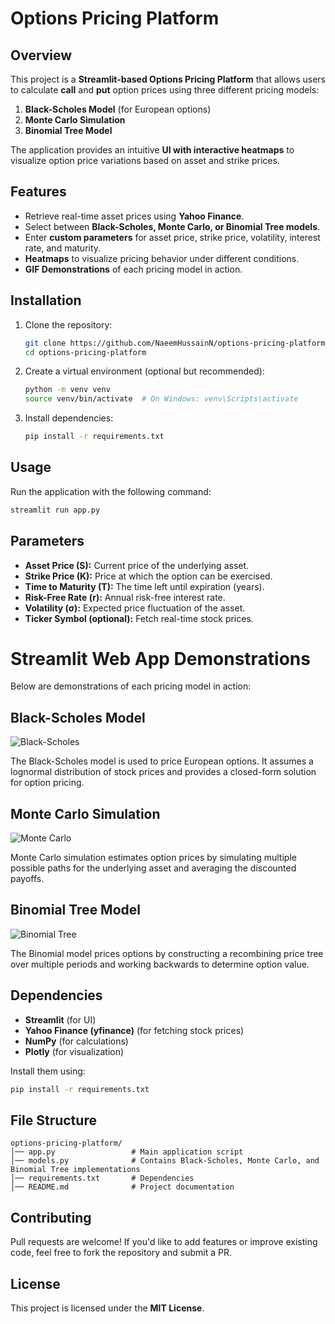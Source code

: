 # Options Pricing Platform

## Overview
This project is a **Streamlit-based Options Pricing Platform** that allows users to calculate **call** and **put** option prices using three different pricing models:

1. **Black-Scholes Model** (for European options)
2. **Monte Carlo Simulation**
3. **Binomial Tree Model**

The application provides an intuitive **UI with interactive heatmaps** to visualize option price variations based on asset and strike prices.

## Features
- Retrieve real-time asset prices using **Yahoo Finance**.
- Select between **Black-Scholes, Monte Carlo, or Binomial Tree models**.
- Enter **custom parameters** for asset price, strike price, volatility, interest rate, and maturity.
- **Heatmaps** to visualize pricing behavior under different conditions.
- **GIF Demonstrations** of each pricing model in action.

## Installation

1. Clone the repository:
    ```bash
    git clone https://github.com/NaeemHussainN/options-pricing-platform.git
    cd options-pricing-platform
    ```

2. Create a virtual environment (optional but recommended):
    ```bash
    python -m venv venv
    source venv/bin/activate  # On Windows: venv\Scripts\activate
    ```

3. Install dependencies:
    ```bash
    pip install -r requirements.txt
    ```

## Usage
Run the application with the following command:

```bash
streamlit run app.py
```

## Parameters
- **Asset Price (S):** Current price of the underlying asset.
- **Strike Price (K):** Price at which the option can be exercised.
- **Time to Maturity (T):** The time left until expiration (years).
- **Risk-Free Rate (r):** Annual risk-free interest rate.
- **Volatility (σ):** Expected price fluctuation of the asset.
- **Ticker Symbol (optional):** Fetch real-time stock prices.

# Streamlit Web App Demonstrations
Below are demonstrations of each pricing model in action:


## Black-Scholes Model

![Black-Scholes](https://github.com/NaeemHussainN/options_pricing_platform/blob/main/black_scholes.gif)

The Black-Scholes model is used to price European options. It assumes a lognormal distribution of stock prices and provides a closed-form solution for option pricing.

## Monte Carlo Simulation

![Monte Carlo](https://your-image-url.com/monte_carlo.gif)

Monte Carlo simulation estimates option prices by simulating multiple possible paths for the underlying asset and averaging the discounted payoffs.

## Binomial Tree Model

![Binomial Tree](https://your-image-url.com/binomial_tree.gif)

The Binomial model prices options by constructing a recombining price tree over multiple periods and working backwards to determine option value.

## Dependencies
- **Streamlit** (for UI)
- **Yahoo Finance (yfinance)** (for fetching stock prices)
- **NumPy** (for calculations)
- **Plotly** (for visualization)

Install them using:
```bash
pip install -r requirements.txt
```

## File Structure
```
options-pricing-platform/
│── app.py                 # Main application script
│── models.py              # Contains Black-Scholes, Monte Carlo, and Binomial Tree implementations
│── requirements.txt       # Dependencies
│── README.md              # Project documentation
```

## Contributing
Pull requests are welcome! If you'd like to add features or improve existing code, feel free to fork the repository and submit a PR.

## License
This project is licensed under the **MIT License**.

